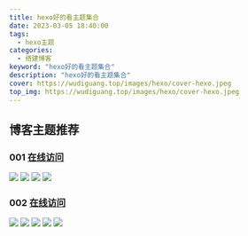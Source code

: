 ```yaml
---
title: hexo好的看主题集合
date: 2023-03-05 18:40:00
tags: 
  - hexo主题
categories: 
  - 搭建博客
keyword: "hexo好的看主题集合"
description: "hexo好的看主题集合"
cover: https://wudiguang.top/images/hexo/cover-hexo.jpeg
top_img: https://wudiguang.top/images/hexo/cover-hexo.jpeg
---
```


## 博客主题推荐

### 001 [在线访问](https://haojen.github.io/Claudia-theme-blog/)
![](https://wudiguang.top/images/hexo/hexo_themes/themes_001_1.png)
![](https://wudiguang.top/images/hexo/hexo_themes/themes_001_2.png)
![](https://wudiguang.top/images/hexo/hexo_themes/themes_001_3.png)
![](https://wudiguang.top/images/hexo/hexo_themes/themes_001_4.png)

### 002 [在线访问](https://www.haomwei.com/)
![](https://wudiguang.top/images/hexo/hexo_themes/themes_002_1.png)
![](https://wudiguang.top/images/hexo/hexo_themes/themes_002_2.png)
![](https://wudiguang.top/images/hexo/hexo_themes/themes_002_3.png)
![](https://wudiguang.top/images/hexo/hexo_themes/themes_002_4.png)
![](https://wudiguang.top/images/hexo/hexo_themes/themes_002_5.png)